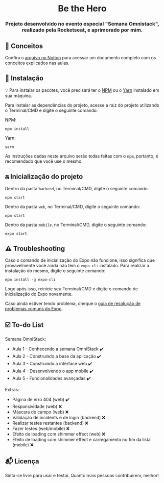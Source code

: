 
<h1 align="center">
  Be the Hero
</h1>

<h3 align="center">
  Projeto desenvolvido no evento especial "Semana Omnistack", realizado pela Rocketseat, e aprimorado por mim.
</h3> 

## :blue_book: Conceitos

Confira o [arquivo no Notion](https://www.notion.so/doougui/OmniStack-11-716137e791c449959c940103ecbc7fac) para acessar um documento completo com os conceitos explicados nas aulas.

## :rocket: Instalação

:bulb: Para instalar os pacotes, você precisará ter o [NPM](https://www.npmjs.com/) ou o [Yarn](https://yarnpkg.com/lang/en/) instalado em sua máquina.

Para instalar as dependências do projeto, acesse a raiz do projeto utilizando o Terminal/CMD e digite o seguinte comando:

NPM: 
```
npm install
``` 

Yarn: 
```
yarn
```

As instruções dadas neste arquivo serão todas feitas com o `npm`, portanto, é recomendado que você use o mesmo.

## :on: Inicialização do projeto 

Dentro da pasta `backend`, no Terminal/CMD, digite o seguinte comando:

```
npm start
```

Dentro da pasta `web`, no Terminal/CMD, digite o seguinte comando:

```
npm start
```

Dentro da pasta `mobile`, no Terminal/CMD, digite o seguinte comando:

```
expo start
```

## :warning: Troubleshooting

Caso o comando de inicialização do Expo não funcione, isso significa que provavelmente você ainda não tem o `expo-cli` instalado. Para realizar a instalação do mesmo, digite o seguinte comando:

```
npm install -g expo-cli
```

Logo após isso, reinicie seu Terminal/CMD e digite o comando de inicialização do Expo novamente.

Caso ainda estiver tendo problema, cheque o [guia de resolução de problemas comuns do Expo](https://github.com/Rocketseat/expo-common-issues).

## :ballot_box_with_check: To-do List

Semana OmniStack:
  - Aula 1 - Conhecendo a semana OmniStack :heavy_check_mark:
  - Aula 2 - Construindo a base da aplicação :heavy_check_mark:
  - Aula 3 - Construindo a interface web :heavy_check_mark:
  - Aula 4 - Desenvolvendo o app mobile :heavy_check_mark:
  - Aula 5 - Funcionalidades avançadas :heavy_check_mark:

Extras:
  - Página de erro 404 (web) :heavy_check_mark:
  - Responsividade (web) :x:
  - Máscara de campo (web) :x:
  - Validação de incidents e de login (backend) :x:
  - Realizar testes restantes (backend) :x:
  - Fazer testes (web/mobile) :x:
  - Efeito de loading com shimmer effect (web) :x:
  - Efeito de loading com shimmer effect e carregamento no fim da lista (mobile) :x:

## :mailbox_with_mail: Licença

Sinta-se livre para usar e testar. Quanto mais pessoas contribuírem, melhor!
